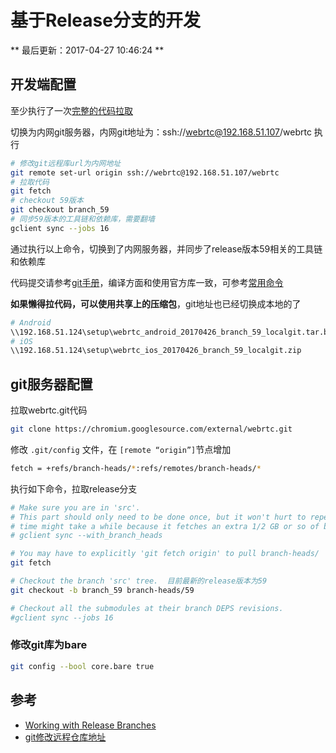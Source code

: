 # 基于Release分支的开发

** 最后更新：2017-04-27 10:46:24 **

## 开发端配置

至少执行了一次[完整的代码拉取](https://webrtc.org/native-code/development/)

切换为内网git服务器，内网git地址为：ssh://webrtc@192.168.51.107/webrtc
执行
``` bash
# 修改git远程库url为内网地址
git remote set-url origin ssh://webrtc@192.168.51.107/webrtc
# 拉取代码
git fetch
# checkout 59版本
git checkout branch_59
# 同步59版本的工具链和依赖库，需要翻墙
gclient sync --jobs 16
```

通过执行以上命令，切换到了内网服务器，并同步了release版本59相关的工具链和依赖库

代码提交请参考[git手册](http://gitref.org/zh/creating/)，编译方面和使用官方库一致，可参考[常用命令](cmd.md)

**如果懒得拉代码，可以使用共享上的压缩包**，git地址也已经切换成本地的了

``` bash
# Android
\\192.168.51.124\setup\webrtc_android_20170426_branch_59_localgit.tar.bz2
# iOS
\\192.168.51.124\setup\webrtc_ios_20170426_branch_59_localgit.zip
```

## git服务器配置

拉取webrtc.git代码

``` bash
git clone https://chromium.googlesource.com/external/webrtc.git
```

修改 `.git/config` 文件，在 ` [remote “origin”] `节点增加

``` bash
fetch = +refs/branch-heads/*:refs/remotes/branch-heads/*
```

执行如下命令，拉取release分支

``` bash
# Make sure you are in 'src'.
# This part should only need to be done once, but it won't hurt to repeat it.  The first
# time might take a while because it fetches an extra 1/2 GB or so of branch commits. 
# gclient sync --with_branch_heads

# You may have to explicitly 'git fetch origin' to pull branch-heads/
git fetch

# Checkout the branch 'src' tree.  目前最新的release版本为59
git checkout -b branch_59 branch-heads/59

# Checkout all the submodules at their branch DEPS revisions.
#gclient sync --jobs 16
```

### 修改git库为bare
``` bash
git config --bool core.bare true
```
<!--

## 切换回master分支

``` bash
# Make sure you are in 'src'.
git checkout -f master
gclient sync --jobs 16
```

## git修改远程仓库地址
方法有三种：

1.修改命令
```
git remote set-url origin [url]
```

2.
```
git remote rm origin
git remote add origin [url]
```

3.直接修改.git/config文件
-->


## 参考

* [Working with Release Branches](https://www.chromium.org/developers/how-tos/get-the-code/working-with-release-branches)
* [git修改远程仓库地址](https://ddnode.com/2015/04/14/git-modify-remote-responsity-url.html)